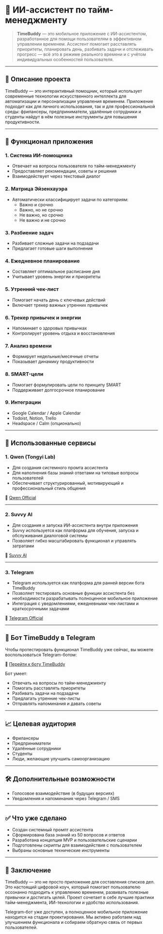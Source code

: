 # 🧠 ИИ-ассистент по тайм-менеджменту

> **TimeBuddy** — это мобильное приложение с ИИ-ассистентом, разработанное для помощи пользователям в эффективном управлении временем. Ассистент помогает расставлять приоритеты, планировать день, разбивать задачи и отслеживать прогресс — всё это в режиме реального времени и с учётом индивидуальных особенностей пользователя.

---

## 📌 Описание проекта

TimeBuddy — это интерактивный помощник, который использует современные технологии искусственного интеллекта для автоматизации и персонализации управления временем. Приложение подходит как для личного использования, так и для профессиональной среды: фрилансеры, предприниматели, удалённые сотрудники и студенты найдут в нём полезные инструменты для повышения продуктивности.

---

## 🚀 Функционал приложения

### 1. **Система ИИ-помощника**
- Отвечает на вопросы пользователя по тайм-менеджменту
- Предоставляет рекомендации, советы и решения
- Взаимодействует через текстовый диалог

### 2. **Матрица Эйзенхауэра**
- Автоматически классифицирует задачи по категориям:
  - Важно и срочно
  - Важно, но не срочно
  - Не важно, но срочно
  - Не важно и не срочно

### 3. **Разбиение задач**
- Разбивает сложные задачи на подзадачи
- Предлагает готовые шаги выполнения

### 4. **Ежедневное планирование**
- Составляет оптимальное расписание дня
- Учитывает уровень энергии и приоритеты

### 5. **Утренний чек-лист**
- Помогает начать день с ключевых действий
- Включает трекер важных утренних привычек

### 6. **Трекер привычек и энергии**
- Напоминает о здоровых привычках
- Контролирует уровень отдыха и восстановления

### 7. **Анализ времени**
- Формирует недельные/месячные отчеты
- Показывает динамику продуктивности

### 8. **SMART-цели**
- Помогает формулировать цели по принципу SMART
- Поддерживает долгосрочное планирование

### 9. **Интеграции**
- Google Calendar / Apple Calendar
- Todoist, Notion, Trello
- Headspace / Calm (опционально)

---

## 🔧 Использованные сервисы

### 1. **Qwen (Tongyi Lab)**  
- Для создания системного промта ассистента
- Для наполнения базы знаний ответами на типовые вопросы пользователей
- Обеспечивает структурированный, мотивирующий и профессиональный стиль общения

🔗 [Qwen Official](https://qwenlm.github.io/) 

---

### 2. **Suvvy AI**  
- Для создания и запуска ИИ-ассистента внутри приложения
- Suvvy используется как платформа для обучения, запуска и обслуживания диалоговой системы
- Позволяет гибко масштабировать функционал и управлять затратами

🔗 [Suvvy AI](https://suvvy.ai/) 

---

### 3. **Telegram**  
- Telegram используется как платформа для ранней версии бота TimeBuddy
- Позволяет тестировать основные функции ассистента без необходимости разрабатывать полноценное мобильное приложение
- Интеграция с уведомлениями, ежедневными чек-листами и краткосрочными задачами

🔗 [Telegram Official](https://web.telegram.org/) 

---

## 🤖 Бот TimeBuddy в Telegram

Чтобы протестировать функционал TimeBuddy уже сейчас, вы можете воспользоваться Telegram-ботом:

📲 [Перейти к боту TimeBuddy](https://t.me/timebuddy1_bot) 

Бот умеет:
- Отвечать на вопросы по тайм-менеджменту
- Помогать расставлять приоритеты
- Разбивать задачи на подзадачи
- Предлагать утренние чек-листы
- Отправлять напоминания и давать советы

---

## 📈 Целевая аудитория

- Фрилансеры
- Предприниматели
- Удалённые сотрудники
- Студенты
- Люди, желающие улучшить самоорганизацию

---

## 🛠️ Дополнительные возможности

- Голосовое взаимодействие (в будущих версиях)
- Уведомления и напоминания через Telegram / SMS

---

## ✅ Что уже сделано

- Создан системный промпт ассистента
- Сформирована база знаний из 50 вопросов и ответов
- Разработана концепция MVP и пользовательские сценарии
- Подготовлены скрипты для взаимодействия с пользователем
- Выбраны основные технические инструменты

---

## 📝 Заключение

TimeBuddy — это не просто приложение для составления списков дел. Это настоящий цифровой коуч, который помогает пользователю осознанно подходить к управлению временем, развивать полезные привычки и достигать целей. Проект сочетает в себе лучшие практики тайм-менеджмента, ИИ-технологии и удобство использования.

Telegram-бот уже доступен, а полноценное мобильное приложение находится на стадии проектирования. Мы активно работаем над улучшением функционала и собираем обратную связь от первых пользователей.
